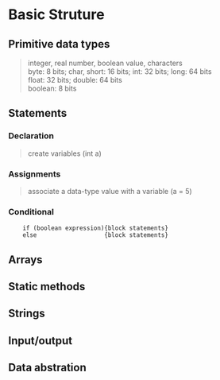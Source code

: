 # Basic Struture
## Primitive data types
> integer, real number, boolean value, characters\
> byte: 8 bits; char, short: 16 bits; int: 32 bits; long: 64 bits\
> float: 32 bits; double: 64 bits\
> boolean: 8 bits
## Statements
### Declaration
> create variables (int a)
### Assignments
> associate a data-type value with a variable (a = 5)
### Conditional
``` 
    if (boolean expression){block statements}
    else                   {block statements}
```
## Arrays
## Static methods
## Strings
## Input/output
## Data abstration
